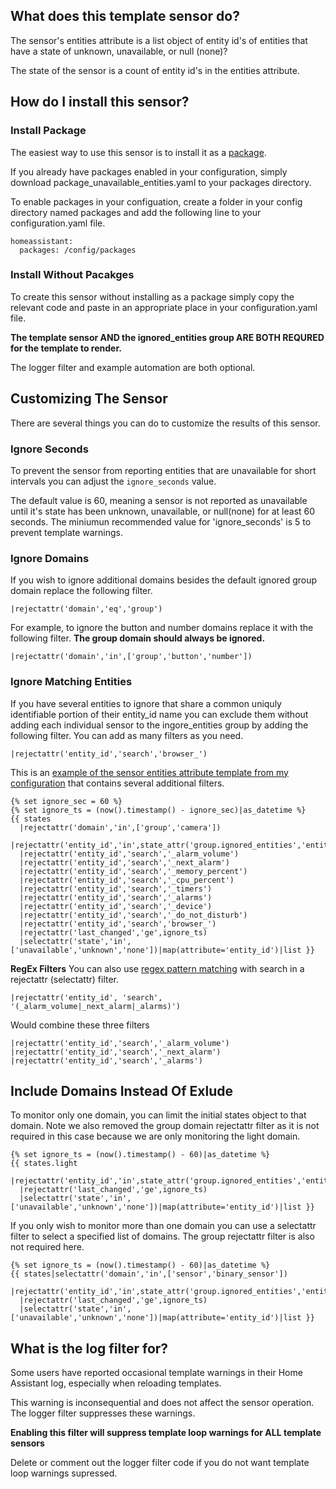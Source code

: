 ## What does this template sensor do?
The sensor's entities attribute is a list object of entity id's of entities that have a state of unknown, unavailable, or null (none)?

The state of the sensor is a count of entity id's in the entities attribute.
## How do I install this sensor?
### Install Package
The easiest way to use this sensor is to install it as a [package](https://www.home-assistant.io/docs/configuration/packages/).

If you already have packages enabled in your configuration, simply download package_unavailable_entities.yaml to your packages directory.

To enable packages in your configuation, create a folder in your config directory named packages and add the following line to your configuration.yaml file.

    homeassistant:
      packages: /config/packages
### Install Without Pacakges
To create this sensor without installing as a package simply copy the relevant code and paste in an appropriate place in your configuration.yaml file.

**The template sensor AND the ignored_entities group ARE BOTH REQURED for the template to render.**

The logger filter and example automation are both optional.
## Customizing The Sensor
There are several things you can do to customize the results of this sensor.
### Ignore Seconds
To prevent the sensor from reporting entities that are unavailable for short intervals you can adjust the `ignore_seconds` value.

The default value is 60, meaning a sensor is not reported as unavailable until it's state has been unknown, unavailable, or null(none) for at least 60 seconds.
The miniumun recommended value for 'ignore_seconds' is 5 to prevent template warnings.
### Ignore Domains
If you wish to ignore additional domains besides the default ignored group domain replace the following filter.

    |rejectattr('domain','eq','group')
For example, to ignore the button and number domains replace it with the following filter. **The group domain should always be ignored.**

    |rejectattr('domain','in',['group','button','number'])
### Ignore Matching Entities
If you have several entities to ignore that share a common uniquly identifiable portion of their entity_id name you can exclude them without adding each individual sensor
to the ingore_entities group by adding the following filter.  You can add as many filters as you need.

    |rejectattr('entity_id','search','browser_')

This is an [example of the sensor entities attribute template from my configuration](https://github.com/jazzyisj/home-assistant-config/blob/master/packages/hass/package_unavailable_entities.yaml) that contains several additional filters.

    {% set ignore_sec = 60 %}
    {% set ignore_ts = (now().timestamp() - ignore_sec)|as_datetime %}
    {{ states
      |rejectattr('domain','in',['group','camera'])
      |rejectattr('entity_id','in',state_attr('group.ignored_entities','entity_id'))
      |rejectattr('entity_id','search','_alarm_volume')
      |rejectattr('entity_id','search','_next_alarm')
      |rejectattr('entity_id','search','_memory_percent')
      |rejectattr('entity_id','search','_cpu_percent')
      |rejectattr('entity_id','search','_timers')
      |rejectattr('entity_id','search','_alarms')
      |rejectattr('entity_id','search','_device')
      |rejectattr('entity_id','search','_do_not_disturb')
      |rejectattr('entity_id','search','browser_')
      |rejectattr('last_changed','ge',ignore_ts)
      |selectattr('state','in',['unavailable','unknown','none'])|map(attribute='entity_id')|list }}

**RegEx Filters**
You can also use [regex pattern matching](https://regex101.com/) with search in a rejectattr (selectattr) filter.

    |rejectattr('entity_id', 'search', '(_alarm_volume|_next_alarm|_alarms)')

Would combine these three filters

    |rejectattr('entity_id','search','_alarm_volume')
    |rejectattr('entity_id','search','_next_alarm')
    |rejectattr('entity_id','search','_alarms')

## Include Domains Instead Of Exlude
To monitor only one domain, you can limit the initial states object to that domain.  Note we also removed the group domain rejectattr filter as it is not required in this case because we are only monitoring the light domain.

    {% set ignore_ts = (now().timestamp() - 60)|as_datetime %}
    {{ states.light
      |rejectattr('entity_id','in',state_attr('group.ignored_entities','entity_id'))
      |rejectattr('last_changed','ge',ignore_ts)
      |selectattr('state','in',['unavailable','unknown','none'])|map(attribute='entity_id')|list }}


If you only wish to monitor more than one domain you can use a selectattr filter to select a specified list of domains.  The group rejectattr filter is also not required here.

    {% set ignore_ts = (now().timestamp() - 60)|as_datetime %}
    {{ states|selectattr('domain','in',['sensor','binary_sensor'])
      |rejectattr('entity_id','in',state_attr('group.ignored_entities','entity_id'))
      |rejectattr('last_changed','ge',ignore_ts)
      |selectattr('state','in',['unavailable','unknown','none'])|map(attribute='entity_id')|list }}

## What is the log filter for?
Some users have reported occasional template warnings in their Home Assistant log, especially when reloading templates.

This warning is inconsequential and does not affect the sensor operation.  The logger filter suppresses these warnings.

**Enabling this filter will suppress template loop warnings for ALL template sensors**

Delete or comment out the logger filter code if you do not want template loop warnings supressed.
